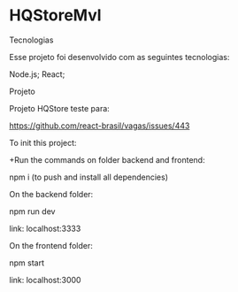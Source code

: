 # HQStoreMvl

Tecnologias

Esse projeto foi desenvolvido com as seguintes tecnologias:

Node.js;
React;


Projeto

Projeto HQStore teste para:

  https://github.com/react-brasil/vagas/issues/443


To init this project:

+Run the commands on folder backend and frontend:

  npm i (to push and install all dependencies)

On the backend folder:

  npm run dev

  link: localhost:3333


On the frontend folder:

  npm start

  link: localhost:3000
